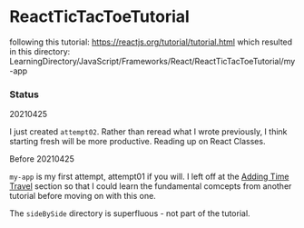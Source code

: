 # ReactTicTacToeTutorial

following this tutorial: https://reactjs.org/tutorial/tutorial.html
which resulted in this directory:
LearningDirectory/JavaScript/Frameworks/React/ReactTicTacToeTutorial/my-app


### Status
20210425

I just created `attempt02`. Rather than reread what I wrote previously, I think starting fresh will be more productive.
Reading up on React Classes.

Before 20210425

`my-app` is my first attempt, attempt01 if you will.
I left off at the [Adding Time Travel](https://reactjs.org/tutorial/tutorial.html#adding-time-travel) section so that I could learn the fundamental comcepts from another tutorial before moving on with this one.

The `sideBySide` directory is superfluous - not part of the tutorial.

